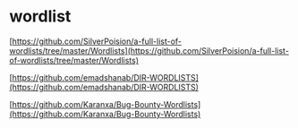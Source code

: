# wordlist

[https://github.com/SilverPoision/a-full-list-of-wordlists/tree/master/Wordlists](https://github.com/SilverPoision/a-full-list-of-wordlists/tree/master/Wordlists)

[https://github.com/emadshanab/DIR-WORDLISTS](https://github.com/emadshanab/DIR-WORDLISTS)

[https://github.com/Karanxa/Bug-Bounty-Wordlists](https://github.com/Karanxa/Bug-Bounty-Wordlists)
